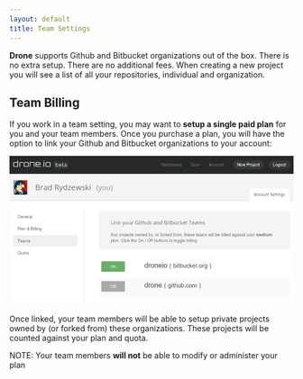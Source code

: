 ```yaml
---
layout: default
title: Team Settings
---
```

**Drone** supports Github and Bitbucket organizations
out of the box. There is no extra setup. There are no additional fees. When
creating a new project you will see a list of all your repositories, individual
and organization.

## Team Billing

If you work in a team setting, you may want to **setup a single paid plan** for
you and your team members. Once you purchase a plan, you will have the option to link your Github
and Bitbucket organizations to your account:

![Team Management](/img/screenshot_admin_teams.png)

Once linked, your team members will be able to setup private projects
owned by (or forked from) these organizations. These projects will be
counted against your plan and quota.

NOTE: Your team members **will not** be able to modify or administer your plan
